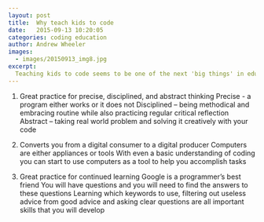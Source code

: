 ```yaml
---
layout: post
title:  Why teach kids to code
date:   2015-09-13 10:20:05
categories: coding education
author: Andrew Wheeler
images:
  - images/20150913_img8.jpg
excerpt:
  Teaching kids to code seems to be one of the next 'big things' in education. With that, there are tonnes of different viewpoints on why this should be something that we are teaching kids. In this post I will give my opinion  on some of the common arguments, as well as provide thoughts on why kids should learn to code.  
---
```


1. Great practice for precise, disciplined, and abstract thinking
Precise - a program either works or it does not
Disciplined – being methodical and embracing routine while also practicing regular critical reflection
Abstract – taking real world problem and solving it creatively with your code

2. Converts you from a digital consumer to a digital producer
Computers are either appliances or tools 
With even a basic understanding of coding you can start to use computers as a tool to help you accomplish tasks

3. Great practice for continued learning
Google is a programmer’s best friend 
You will have questions and you will need to find the answers to these questions 
Learning which keywords to use, filtering out useless advice from good advice and asking clear questions are all important skills that you will develop
